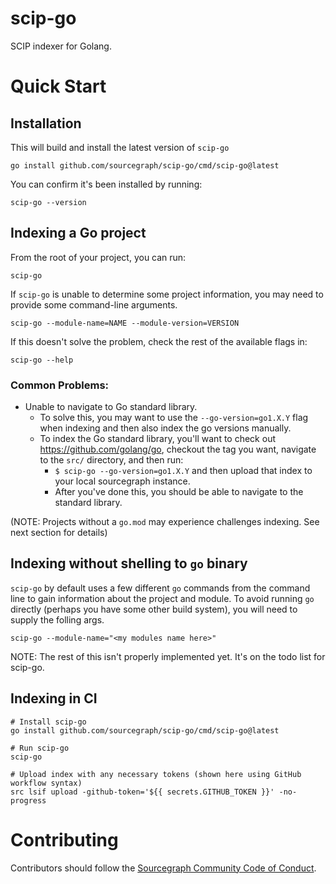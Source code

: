 # scip-go

SCIP indexer for Golang.

# Quick Start

## Installation

This will build and install the latest version of `scip-go`

```
go install github.com/sourcegraph/scip-go/cmd/scip-go@latest
```

You can confirm it's been installed by running:

```
scip-go --version
```

## Indexing a Go project

From the root of your project, you can run:

```
scip-go
```

If `scip-go` is unable to determine some project information, you may need to provide some command-line arguments.


```
scip-go --module-name=NAME --module-version=VERSION
```

If this doesn't solve the problem, check the rest of the available flags in:

```
scip-go --help
```

### Common Problems:

- Unable to navigate to Go standard library.
  - To solve this, you may want to use the `--go-version=go1.X.Y` flag when indexing and then also index the go versions manually.
  - To index the Go standard library, you'll want to check out https://github.com/golang/go, checkout the tag you want, navigate to the `src/` directory, and then run:
    - `$ scip-go --go-version=go1.X.Y` and then upload that index to your local sourcegraph instance.
    - After you've done this, you should be able to navigate to the standard library.


(NOTE: Projects without a `go.mod` may experience challenges indexing. See next section for details)

## Indexing without shelling to `go` binary

`scip-go` by default uses a few different `go` commands from the command line to
gain information about the project and module. To avoid running `go` directly
(perhaps you have some other build system), you will need to supply the folling args.

```
scip-go --module-name="<my modules name here>"
```

NOTE: The rest of this isn't properly implemented yet. It's on the todo list for scip-go.

## Indexing in CI

```
# Install scip-go
go install github.com/sourcegraph/scip-go/cmd/scip-go@latest

# Run scip-go
scip-go

# Upload index with any necessary tokens (shown here using GitHub workflow syntax)
src lsif upload -github-token='${{ secrets.GITHUB_TOKEN }}' -no-progress
```


# Contributing

Contributors should follow the [Sourcegraph Community Code of Conduct](https://handbook.sourcegraph.com/company-info-and-process/community/code_of_conduct/).
